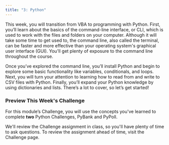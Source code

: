 ```yaml
---
title: "3: Python"
---
```


<img style="display: none;" src="https://static.bc-edx.com/data/dl-1-2/m3/lms/img/banner.jpg" alt="lesson banner" />

This week, you will transition from VBA to programming with Python. First, you’ll learn about the basics of the command-line interface, or CLI, which is used to work with the files and folders on your computer. Although it will take some time to get used to, the command line, also called the terminal, can be faster and more effective than your operating system's graphical user interface (GUI). You'll get plenty of exposure to the command line throughout the course.

Once you’ve explored the command line, you’ll install Python and begin to explore some basic functionality like variables, conditionals, and loops. Next, you will turn your attention to learning how to read from and write to CSV files with Python. Finally, you’ll expand your Python knowledge by using dictionaries and lists. There’s a lot to cover, so let’s get started!

### Preview This Week's Challenge

For this module’s Challenge, you will use the concepts you've learned to complete **two** Python Challenges, PyBank and PyPoll.

We'll review the Challenge assignment in class, so you'll have plenty of time to ask questions. To review the assignment ahead of time, visit the Challenge page.
